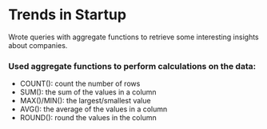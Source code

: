# Trends in Startup
Wrote queries with aggregate functions to retrieve some interesting insights about companies.

### Used aggregate functions to perform calculations on the data:
 - COUNT(): count the number of rows
 - SUM(): the sum of the values in a column
 - MAX()/MIN(): the largest/smallest value
 - AVG(): the average of the values in a column
 - ROUND(): round the values in the column
